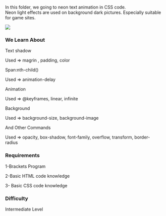 In this folder, we going to neon text animation  in CSS code.  
Neon light effects are used on background dark pictures. 
Especially suitable for game sites.

<img src="http://hizliresim.org/images/2018/01/24/walkinggithub.jpg">

### We Learn About

Text shadow

Used =>  magrin , padding, color

Span:nth-child()

Used =>  animation-delay

Animation

Used =>  @keyframes, linear,  infinite

Background

Used =>  background-size,  background-image

And Other Commands

Used => opacity, box-shadow, font-family, overflow,  transform, border-radius


### Requirements

1-Brackets Program

2-Basic HTML code knowledge

3- Basic CSS code knowledge

### Difficulty

Intermediate Level
